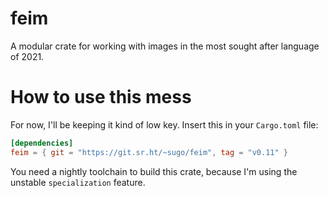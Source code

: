 # feim

A modular crate for working with images in the most sought after
language of 2021.

# How to use this mess

For now, I'll be keeping it kind of low key. Insert this
in your `Cargo.toml` file:

```toml
[dependencies]
feim = { git = "https://git.sr.ht/~sugo/feim", tag = "v0.11" }
```

You need a nightly toolchain to build this crate, because I'm
using the unstable `specialization` feature.
